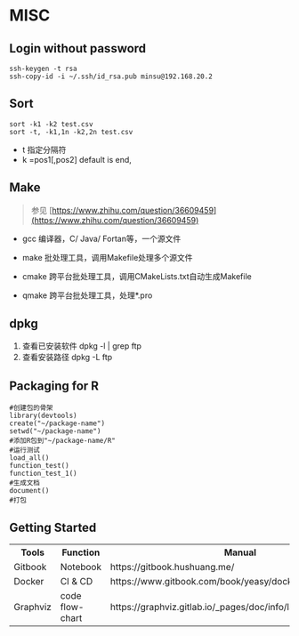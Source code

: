 # MISC

<!-- toc -->

## Login without password
```
ssh-keygen -t rsa
ssh-copy-id -i ~/.ssh/id_rsa.pub minsu@192.168.20.2
```

## Sort

```
sort -k1 -k2 test.csv
sort -t, -k1,1n -k2,2n test.csv
```

- t 指定分隔符
- k =pos1[,pos2] default is end,

## Make


> 参见 [https://www.zhihu.com/question/36609459](https://www.zhihu.com/question/36609459)

- gcc 编译器，C/ Java/ Fortan等，一个源文件

- make 批处理工具，调用Makefile处理多个源文件

- cmake 跨平台批处理工具，调用CMakeLists.txt自动生成Makefile

- qmake 跨平台批处理工具，处理*.pro

## dpkg

1. 查看已安装软件 dpkg -l | grep ftp
2. 查看安装路径 dpkg -L ftp

## Packaging for R

```
#创建包的骨架
library(devtools)
create("~/package-name")
setwd("~/package-name")
#添加R包到"~/package-name/R"
#运行测试
load_all()
function_test()
function_test_1()
#生成文档
document()
#打包
```

## Getting Started

<table>
  <tr>
    <th>Tools</th>
    <th>Function</th>
    <th>Manual</th>
  </tr>
  <tr>
    <td>Gitbook</td>
    <td>Notebook</td>
    <td>https://gitbook.hushuang.me/</td>
  </tr>
  <tr>
    <td>Docker</td>
    <td>CI & CD</td>
    <td>https://www.gitbook.com/book/yeasy/docker_practice/details</td>
  </tr>
  <tr>
    <td>Graphviz</td>
    <td>code flow-chart</td>
    <td>https://graphviz.gitlab.io/_pages/doc/info/lang.html</td>
  </tr>
</table>

